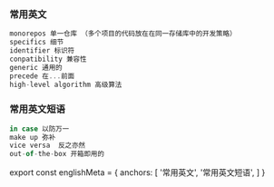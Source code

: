
### 常用英文

``` js
monorepos 单一仓库 （多个项目的代码放在在同一存储库中的开发策略）
specifics 细节
identifier 标识符
conpatibility 兼容性
generic 通用的
precede 在...前面
high-level algorithm 高级算法
```

### 常用英文短语

``` js
in case 以防万一
make up 弥补
vice versa  反之亦然
out-of-the-box 开箱即用的
```

export const englishMeta = {
  anchors: [
    '常用英文',
    '常用英文短语',
  ]
}
